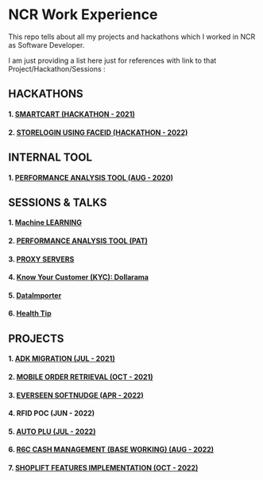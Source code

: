 # NCR Work Experience

This repo tells about all my projects and hackathons which I worked in NCR as Software Developer.

I am just providing a list here just for references with link to that Project/Hackathon/Sessions :

## HACKATHONS
#### 1. [SMARTCART (HACKATHON - 2021)](https://github.com/9916103020/SMARTCART)

#### 2. [STORELOGIN USING FACEID (HACKATHON - 2022)]()


## INTERNAL TOOL
#### 1. [PERFORMANCE ANALYSIS TOOL (AUG - 2020)]()


## SESSIONS & TALKS 
#### 1. [Machine LEARNING](https://github.com/9916103020/Machine-Learning)
#### 2. [PERFORMANCE ANALYSIS TOOL (PAT)](https://github.com/9916103020/Performance-Analysis-Tool-PAT-)
#### 3. [PROXY SERVERS](https://github.com/9916103020/PROXY-SERVERS)
#### 4. [Know Your Customer (KYC): Dollarama]()
#### 5. [DataImporter]()
#### 6. [Health Tip]()


## PROJECTS
#### 1. [ADK MIGRATION (JUL - 2021)]()

#### 2. [MOBILE ORDER RETRIEVAL (OCT - 2021)]()

#### 3. [EVERSEEN SOFTNUDGE (APR - 2022)]()

#### 4. RFID POC (JUN - 2022)
   

#### 5. [AUTO PLU (JUL - 2022)]()

#### 6. [R6C CASH MANAGEMENT (BASE WORKING) (AUG - 2022)]()

#### 7. [SHOPLIFT FEATURES IMPLEMENTATION (OCT - 2022)]()

